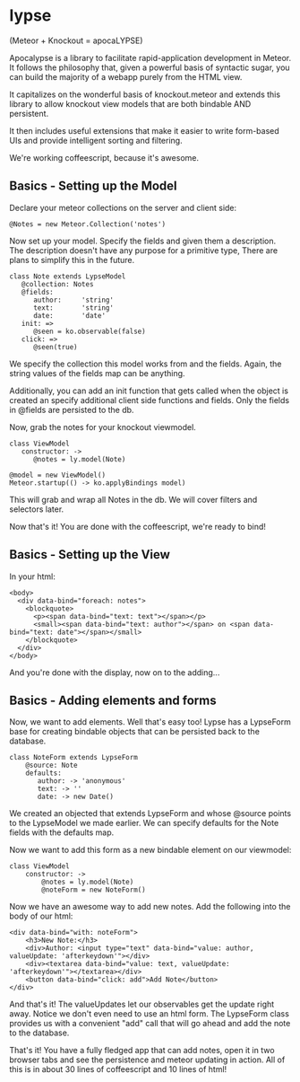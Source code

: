 lypse
=======
(Meteor + Knockout = apocaLYPSE)

Apocalypse is a library to facilitate rapid-application development in Meteor. 
It follows the philosophy that, given a powerful basis of syntactic sugar,
you can build the majority of a webapp purely from the HTML view.

It capitalizes on the wonderful basis of knockout.meteor and extends this
library to allow knockout view models that are both bindable AND persistent.

It then includes useful extensions that make it easier to write form-based UIs
and provide intelligent sorting and filtering.

We're working coffeescript, because it's awesome.

Basics - Setting up the Model
-----------------------------

Declare your meteor collections on the server and client side:

    @Notes = new Meteor.Collection('notes')

Now set up your model. Specify the fields and given them a description.
The description doesn't have any purpose for a primitive type, There are
plans to simplify this in the future.

    class Note extends LypseModel
       @collection: Notes
       @fields:
          author:     'string'
          text:       'string'
          date:       'date'
       init: =>
          @seen = ko.observable(false)
       click: =>
          @seen(true)

We specify the collection this model works from and the fields.
Again, the string values of the fields map can be anything.

Additionally, you can add an init function that gets called
when the object is created an specify additional client side
functions and fields. Only the fields in @fields are persisted to the db.

Now, grab the notes for your knockout viewmodel.

    class ViewModel
       constructor: ->
          @notes = ly.model(Note)

    @model = new ViewModel()
    Meteor.startup(() -> ko.applyBindings model)

This will grab and wrap all Notes in the db. We will cover filters
and selectors later.

Now that's it! You are done with the coffeescript, we're ready to bind!


Basics - Setting up the View
-------------------------------

In your html:

    <body>
      <div data-bind="foreach: notes">
        <blockquote>
          <p><span data-bind="text: text"></span></p>
          <small><span data-bind="text: author"></span> on <span data-bind="text: date"></span></small>
        </blockquote>
      </div>
    </body>

And you're done with the display, now on to the adding...


Basics - Adding elements and forms
-----------------------------------

Now, we want to add elements. Well that's easy too!
Lypse has a LypseForm base for creating bindable objects that can be persisted back to the database.

    class NoteForm extends LypseForm
        @source: Note
        defaults:
           author: -> 'anonymous'
           text: -> ''
           date: -> new Date()

We created an objected that extends LypseForm and whose @source points to the LypseModel we made earlier.
We can specify defaults for the Note fields with the defaults map.

Now we want to add this form as a new bindable element on our viewmodel:

    class ViewModel
        constructor: ->
            @notes = ly.model(Note)
            @noteForm = new NoteForm()

Now we have an awesome way to add new notes. Add the following into the body of our html:

    <div data-bind="with: noteForm">
        <h3>New Note:</h3>
        <div>Author: <input type="text" data-bind="value: author, valueUpdate: 'afterkeydown'"></div>
        <div><textarea data-bind="value: text, valueUpdate: 'afterkeydown'"></textarea></div>
        <button data-bind="click: add">Add Note</button>
    </div>

And that's it! The valueUpdates let our observables get the update right away. Notice we don't even need to use
an html form. The LypseForm class provides us with a convenient "add" call that will go ahead and add the note
to the database.

That's it! You have a fully fledged app that can add notes, open it in two browser tabs and see the persistence
and meteor updating in action. All of this is in about 30 lines of coffeescript and 10 lines of html!
